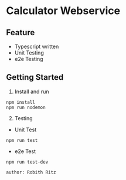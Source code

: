 # Calculator Webservice

## Feature
- Typescript written
- Unit Testing
- e2e Testing

## Getting Started
1. Install and run
```
npm install
npm run nodemon
```

2. Testing
- Unit Test
```
npm run test
```
- e2e Test
```
npm run test-dev
```

`` author: Robith Ritz ``
